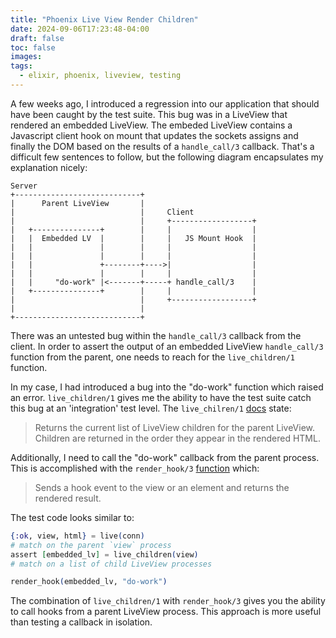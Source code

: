 ```yaml
---
title: "Phoenix Live View Render Children"
date: 2024-09-06T17:23:48-04:00
draft: false
toc: false
images:
tags: 
  - elixir, phoenix, liveview, testing
---
```


A few weeks ago, I introduced a regression into our application that should have been caught by the test suite. This bug was in a LiveView that rendered an embedded LiveView. The embeded LiveView contains a Javascript client hook on mount that updates the sockets assigns and finally the DOM based on the results of a `handle_call/3` callback. That's a difficult few sentences to follow, but the following diagram encapsulates my explanation nicely:

```
Server
+----------------------------+                         
|      Parent LiveView       |                         
|                            |     Client                    
|                            |     +------------------+
|   +---------------+        |     |                  |
|   |  Embedded LV  |        |     |   JS Mount Hook  |
|   |               |        |     |                  |
|   |               |        |     |                  |
|   |               +--------+---->|                  |
|   |               |        |     |                  |
|   |     "do-work" |<-------+-----+ handle_call/3    |
|   +---------------+        |     |                  |
|                            |     +------------------+
|                            |                         
+----------------------------+                         
```

There was an untested bug within the `handle_call/3` callback from the client. In order to assert the output of an embedded LiveView `handle_call/3` function from the parent, one needs to reach for the `live_children/1` function.

In my case, I had introduced a bug into the "do-work" function which raised an error. `live_children/1` gives me the ability to have the test suite catch this bug at an 'integration' test level. The `live_chilren/1` [docs](https://github.com/phoenixframework/phoenix_live_view/blob/v0.17.11/lib/phoenix_live_view/test/live_view_test.ex#L909) state:

> Returns the current list of LiveView children for the parent LiveView.
> Children are returned in the order they appear in the rendered HTML.

Additionally, I need to call the "do-work" callback from the parent process. This is accomplished with the `render_hook/3` [function](https://github.com/phoenixframework/phoenix_live_view/blob/v0.17.11/lib/phoenix_live_view/test/live_view_test.ex#L873) which:

> Sends a hook event to the view or an element and returns the rendered result.

The test code looks similar to:

```ex
{:ok, view, html} = live(conn)
# match on the parent `view` process
assert [embedded_lv] = live_children(view)
# match on a list of child LiveView processes

render_hook(embedded_lv, "do-work")
```

The combination of `live_children/1` with `render_hook/3` gives you the ability to call hooks from a parent LiveView process. This approach is more useful than testing a callback in isolation.
